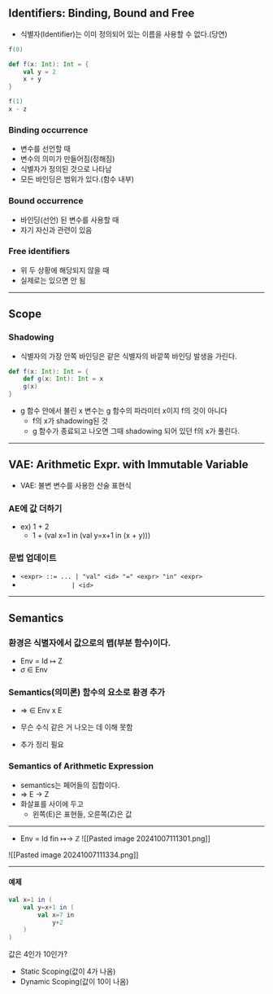 ## Identifiers: Binding, Bound and Free
- 식별자(Identifier)는 이미 정의되어 있는 이름을 사용할 수 없다.(당연)

```scala
f(0)

def f(x: Int): Int = {
	val y = 2
	x + y
}

f(1)
x - z
```

### Binding occurrence
- 변수를 선언할 때
- 변수의 의미가 만들어짐(정해짐)
- 식별자가 정의된 것으로 나타남
- 모든 바인딩은 범위가 있다.(함수 내부)

### Bound occurrence
- 바인딩(선언) 된 변수를 사용할 때
- 자기 자신과 관련이 있음

### Free identifiers
- 위 두 상황에 해당되지 않을 때
- 실제로는 있으면 안 됨

---
## Scope
### Shadowing
- 식별자의 가장 안쪽 바인딩은 같은 식별자의 바깥쪽 바인딩 발생을 가린다.

```Scala
def f(x: Int): Int = {
	def g(x: Int): Int = x
	g(x)
}
```
- g 함수 안에서 불린 x 변수는 g 함수의 파라미터 x이지 f의 것이 아니다
	- f의 x가 shadowing된 것
	- g 함수가 종료되고 나오면 그때 shadowing 되어 있던 f의 x가 풀린다.

---
## VAE: Arithmetic Expr. with Immutable Variable
- VAE: 불변 변수를 사용한 산술 표현식
### AE에 값 더하기
- ex) 1 + 2
	- 1 + (val x=1 in (val y=x+1 in (x + y)))

### 문법 업데이트
- `<expr> ::= ... | "val" <id> "=" <expr> "in" <expr>`
- `               | <id>                             `

---
## Semantics
### 환경은 식별자에서 값으로의 맵(부분 함수)이다.
- Env = Id $\mapsto$ Z
- $\sigma$ $\in$ Env

### Semantics(의미론) 함수의 요소로 환경 추가
- $\Rightarrow$ $\in$ Env x E 

- 무슨 수식 같은 거 나오는 데 이해 못함
- 추가 정리 필요

### Semantics of Arithmetic Expression
- semantics는 페어들의 집합이다.
- => E -> Z
- 화살표를 사이에 두고
	- 왼쪽(E)은 표현들, 오른쪽(Z)은 값

---
- Env = Id fin ↦→ ℤ
![[Pasted image 20241007111301.png]]

![[Pasted image 20241007111334.png]]

---
#### 예제
```Scala
val x=1 in ( 
	val y=x+1 in (
		val x=7 in
			y+2
	)
)
```
값은 4인가 10인가?
- Static Scoping(값이 4가 나옴)
- Dynamic Scoping(값이 10이 나옴)